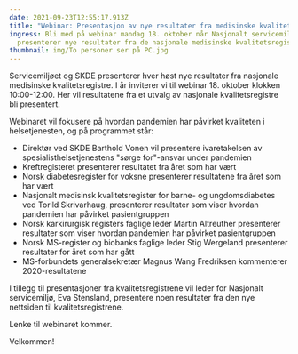 ```yaml
---
date: 2021-09-23T12:55:17.913Z
title: "Webinar: Presentasjon av nye resultater fra medisinske kvalitetsregistre"
ingress: Bli med på webinar mandag 18. oktober når Nasjonalt servicemiljø
  presenterer nye resultater fra de nasjonale medisinske kvalitetsregistrene.
thumbnail: img/To personer ser på PC.jpg
---
```

Servicemiljøet og SKDE presenterer hver høst nye resultater fra nasjonale medisinske kvalitetsregistre. I år inviterer vi til webinar 18. oktober klokken 10:00-12:00. Her vil resultatene fra et utvalg av nasjonale kvalitetsregistre bli presentert.

Webinaret vil fokusere på hvordan pandemien har påvirket kvaliteten i helsetjenesten, og på programmet står:

* Direktør ved SKDE Barthold Vonen vil presentere ivaretakelsen av spesialisthelsetjenestens "sørge for"-ansvar under pandemien
* Kreftregisteret presenterer resultatet fra året som har vært
* Norsk diabetesregister for voksne presenterer resultatene fra året som har vært
* Nasjonalt medisinsk kvalitetsregister for barne- og ungdomsdiabetes ved Torild Skrivarhaug, presenterer resultater som viser hvordan pandemien har påvirket pasientgruppen
* Norsk karkirurgisk registers faglige leder Martin Altreuther presenterer resultater som viser hvordan pandemien har påvirket pasientgruppen
* Norsk MS-register og biobanks faglige leder Stig Wergeland presenterer resultater for året som har gått
* MS-forbundets generalsekretær Magnus Wang Fredriksen kommenterer 2020-resultatene

I tillegg til presentasjoner fra kvalitetsregistrene vil leder for Nasjonalt servicemiljø, Eva Stensland, presentere noen resultater fra den nye nettsiden til kvalitetsregistrene.

Lenke til webinaret kommer.

Velkommen!